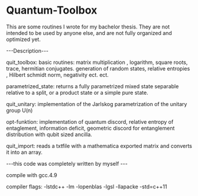 # Quantum-Toolbox
This are some routines I wrote for my bachelor thesis. They are not intended to be used by anyone else, and are not fully organized and optimized yet.

---Description---

quit_toolbox:
basic routines:
matrix multiplication , logarithm, square roots, trace, hermitian conjugates. 
generation of random states, 
relative entropies , Hilbert schmidt norm, negativity  ect. ect. 

parametrized_state:
returns a fully parametrized mixed state separable relative to a split, or a product state or a simple pure state.

quit_unitary:
implementation of the Jarlskog parametrization of the unitary group U(n)

opt-funktion:
implementation of quantum discord, relative entropy of entaglement, information deficit, geometric discord for entanglement distribution with qubit sized ancilla.

quit_import:
reads a txtfile with a mathematica exported matrix and converts it into an array.

---this code was completely written by myself ---

compile with gcc.4.9

compiler flags: -lstdc++ -lm -lopenblas -lgsl -llapacke -std=c++11

